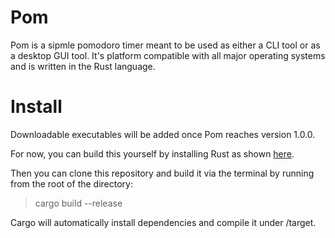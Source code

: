 # Pom

Pom is a sipmle pomodoro timer meant to be used as either a CLI tool or as a desktop GUI tool. It's platform compatible with all major operating systems and is written in the Rust language.

# Install

Downloadable executables will be added once Pom reaches version 1.0.0.

For now, you can build this yourself by installing Rust as shown [here](https://www.rust-lang.org/tools/install).

Then you can clone this repository and build it via the terminal by running from the root of the directory:

> cargo build --release

Cargo will automatically install dependencies and compile it under /target.
